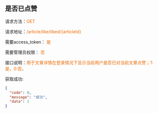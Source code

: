 ## 是否已点赞

<p>请求方法：<span style="color:#e96900">GET</p>
<p>请求地址：<span style="color:#e96900">/article/like/liked/{articleId}</span></p>
<p>需要access_token： <span style="color:#e96900">是</span></p>
<p>需要管理员权限： <span style="color:#e96900">否</span></p>

<p>接口说明：<span style="color:#e96900">用于文章详情在登录情况下显示当前用户是否已对当前文章点赞；1:是，0:否。</span></p>

获取成功:
```json
{
  "code": 0,
  "message": "成功",
  "data": 1
}
```